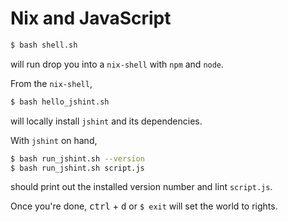 # Nix and JavaScript
```bash
$ bash shell.sh
```

will run drop you into a `nix-shell` with `npm` and `node`.

From the `nix-shell`,
```bash
$ bash hello_jshint.sh
```
will locally install `jshint` and its dependencies.

With `jshint` on hand,
```bash
$ bash run_jshint.sh --version
$ bash run_jshint.sh script.js
```
should print out the installed version number and lint `script.js`.

Once you're done, <kbd>ctrl</kbd> + <kbd>d</kbd> or `$ exit` will set the world to rights.
